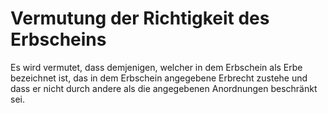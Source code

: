 # Vermutung der Richtigkeit des Erbscheins

Es wird vermutet, dass demjenigen, welcher in dem Erbschein als Erbe bezeichnet ist, das in dem Erbschein angegebene Erbrecht zustehe und dass er nicht durch andere als die angegebenen Anordnungen beschränkt sei. 

